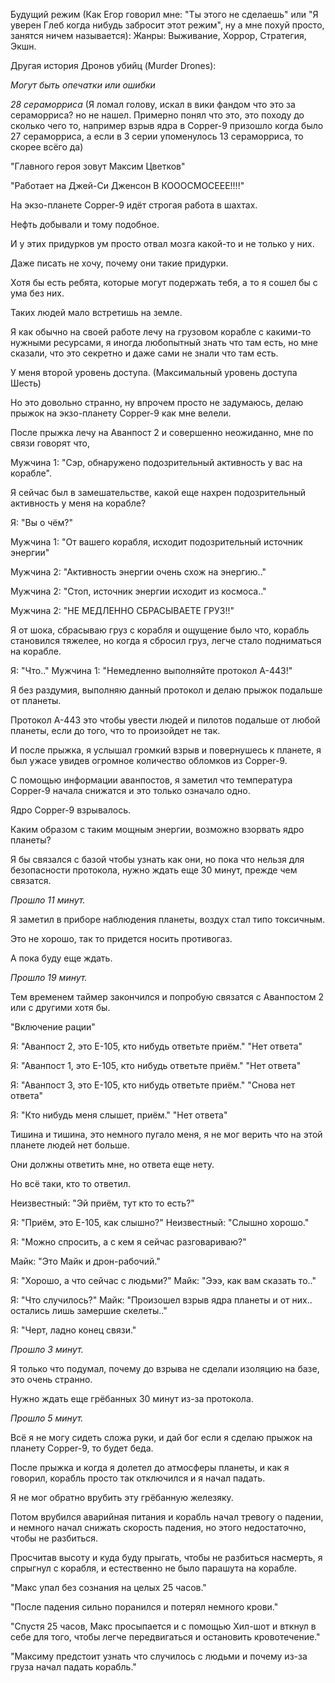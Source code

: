 Будущий режим (Как Егор говорил мне: "Ты этого не сделаешь" или "Я уверен Глеб когда нибудь забросит этот режим", ну а мне похуй просто, занятся ничем называется): 
Жанры: Выживание, Хоррор, Стратегия, Экшн.

Другая история Дронов убийц (Murder Drones): 

*Могут быть опечатки или ошибки* 

*28 сераморриса* (Я ломал голову, искал в вики фандом что это за сераморриса? но не нашел. Примерно понял что это, это походу до сколько чего то,
например взрыв ядра в Copper-9 призошло когда было 27 сераморриса, а если в 3 серии упоменулось 13 сераморриса, то скорее всёго да)

"Главного героя зовут Максим Цветков"

"Работает на Джей-Си Дженсон В КОООСМОСЕЕЕ!!!!" 

На экзо-планете Copper-9 идёт строгая работа в шахтах. 

Нефть добывали и тому подобное.

И у этих придурков ум просто отвал мозга какой-то и не только у них. 

Даже писать не хочу, почему они такие придурки.

Хотя бы есть ребята, которые могут подержать тебя, а то я сошел бы с ума без них.

Таких людей мало встретишь на земле.

Я как обычно на своей работе лечу на грузовом корабле с какими-то нужными ресурсами, я иногда любопытный знать что там есть, но мне сказали, что это секретно и даже сами не знали что там есть.

У меня второй уровень доступа. (Максимальный уровень доступа Шесть)

Но это довольно странно, ну впрочем просто не задумаюсь, делаю прыжок на экзо-планету Copper-9 как мне велели.

После прыжка лечу на Аванпост 2 и совершенно неожиданно, мне по связи говорят что,

Мужчина 1: "Сэр, обнаружено подозрительный активность у вас на корабле".

Я сейчас был в замешательстве, какой еще нахрен подозрительный активность у меня на корабле?

Я: "Вы о чём?"

Мужчина 1: "От вашего корабля, исходит подозрительный источник энергии"

Мужчина 2: "Активность энергии очень схож на энергию.."

Мужчина 2: "Стоп, источник энергии исходит из космоса.."

Мужчина 2: "НЕ МЕДЛЕННО СБРАСЫВАЕТЕ ГРУЗ!!"

Я от шока, сбрасываю груз с корабля и ощущение было что, корабль становился тяжелее, но когда я сбросил груз, легче стало подниматься на корабле.

Я: "Что.."
Мужчина 1: "Немедленно выполняйте протокол A-443!"

Я без раздумия, выполняю данный протокол и делаю прыжок подальше от планеты. 

Протокол А-443 это чтобы увести людей и пилотов подальше от любой планеты, если до того, что то произойдет не так. 

И после прыжка, я услышал громкий взрыв и повернушесь к планете, я был ужасе увидев огромное количество обломков из Copper-9.

С помощью информации аванпостов, я заметил что температура Copper-9 начала снижатся и это только означало одно.

Ядро Copper-9 взрывалось.

Каким образом с таким мощным энергии, возможно взорвать ядро планеты?

Я бы связался с базой чтобы узнать как они, но пока что нельзя для безопасности протокола, нужно ждать еще 30 минут, прежде чем связатся. 

*Прошло 11 минут.*

Я заметил в приборе наблюдения планеты, воздух стал типо токсичным.

Это не хорошо, так то придется носить противогаз.

А пока буду еще ждать.

*Прошло 19 минут.*

Тем временем таймер закончился и попробую связатся с Аванпостом 2 или с другими хотя бы.

"Включение рации"

Я: "Аванпост 2, это E-105, кто нибудь ответьте приём." 
"Нет ответа" 

Я: "Аванпост 1, это E-105, кто нибудь ответьте приём."
"Нет ответа" 

Я: "Аванпост 3, это E-105, кто нибудь ответьте приём."
"Снова нет ответа" 

Я: "Кто нибудь меня слышет, приём." 
"Нет ответа" 

Тишина и тишина, это немного пугало меня, я не мог верить что на этой планете людей нет больше. 

Они должны ответить мне, но ответа еще нету. 

Но всё таки, кто то ответил. 

Неизвестный: "Эй приём, тут кто то есть?" 

Я: "Приём, это E-105, как слышно?" 
Неизвестный: "Слышно хорошо." 

Я: "Можно спросить, а с кем я сейчас разговариваю?" 

Майк: "Это Майк и дрон-рабочий." 

Я: "Хорошо, а что сейчас с людьми?" 
Майк: "Эээ, как вам сказать то.." 

Я: "Что случилось?"
Майк: "Произошел взрыв ядра планеты и от них.. остались лишь замершие скелеты.." 

Я: "Черт, ладно конец связи."

*Прошло 3 минут.* 

Я только что подумал, почему до взрыва не сделали изоляцию на базе, это очень странно. 

Нужно ждать еще грёбанных 30 минут из-за протокола. 

*Прошло 5 минут.* 

Всё я не могу сидеть сложа руки, и дай бог если я сделаю прыжок на планету Copper-9, то будет беда.  

После прыжка и когда я долетел до атмосферы планеты, и как я говорил, корабль просто так отключился и я начал падать. 

Я не мог обратно врубить эту грёбанную железяку. 

Потом врубился аварийная питания и корабль начал тревогу о падении, и немного начал снижать скорость падения, но этого недостаточно, чтобы не разбиться. 

Просчитав высоту и куда буду прыгать, чтобы не разбиться насмерть, я спрыгнул с корабля, и естественно не было парашута на корабле. 

"Макс упал без сознания на целых 25 часов."

"После падения сильно поранился и потерял немного крови."

"Спустя 25 часов, Макс просыпается и с помощью Хил-шот и вткнул в себе для того, чтобы легче передвигаться и остановить кровотечение."

"Максиму предстоит узнать что случилось с людьми и почему из-за груза начал падать корабль."
